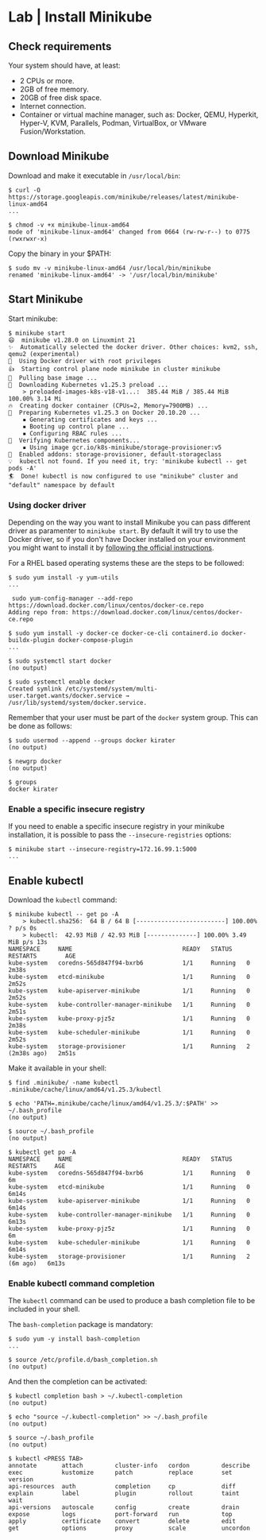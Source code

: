 # Lab | Install Minikube

## Check requirements

Your system should have, at least:

- 2 CPUs or more.
- 2GB of free memory.
- 20GB of free disk space.
- Internet connection.
- Container or virtual machine manager, such as: Docker, QEMU, Hyperkit,
  Hyper-V, KVM, Parallels, Podman, VirtualBox, or VMware Fusion/Workstation.

## Download Minikube

Download and make it executable in `/usr/local/bin`:

```console
$ curl -O https://storage.googleapis.com/minikube/releases/latest/minikube-linux-amd64
...

$ chmod -v +x minikube-linux-amd64
mode of 'minikube-linux-amd64' changed from 0664 (rw-rw-r--) to 0775 (rwxrwxr-x)
```

Copy the binary in your $PATH:

```console
$ sudo mv -v minikube-linux-amd64 /usr/local/bin/minikube
renamed 'minikube-linux-amd64' -> '/usr/local/bin/minikube'
```

## Start Minikube

Start minikube:

```console
$ minikube start
😄  minikube v1.28.0 on Linuxmint 21
✨  Automatically selected the docker driver. Other choices: kvm2, ssh, qemu2 (experimental)
📌  Using Docker driver with root privileges
👍  Starting control plane node minikube in cluster minikube
🚜  Pulling base image ...
💾  Downloading Kubernetes v1.25.3 preload ...
    > preloaded-images-k8s-v18-v1...:  385.44 MiB / 385.44 MiB  100.00% 3.14 Mi
🔥  Creating docker container (CPUs=2, Memory=7900MB) ...
🐳  Preparing Kubernetes v1.25.3 on Docker 20.10.20 ...
    ▪ Generating certificates and keys ...
    ▪ Booting up control plane ...
    ▪ Configuring RBAC rules ...
🔎  Verifying Kubernetes components...
    ▪ Using image gcr.io/k8s-minikube/storage-provisioner:v5
🌟  Enabled addons: storage-provisioner, default-storageclass
💡  kubectl not found. If you need it, try: 'minikube kubectl -- get pods -A'
🏄  Done! kubectl is now configured to use "minikube" cluster and "default" namespace by default

```

### Using docker driver

Depending on the way you want to install Minikube you can pass different driver
as paramenter to `minikube start`. By default it will try to use the Docker
driver, so if you don't have Docker installed on your environment you might want
to install it by [following the official instructions](https://docs.docker.com/engine/install/).

For a RHEL based operating systems these are the steps to be followed:

```console
$ sudo yum install -y yum-utils
...

 sudo yum-config-manager --add-repo https://download.docker.com/linux/centos/docker-ce.repo
Adding repo from: https://download.docker.com/linux/centos/docker-ce.repo

$ sudo yum install -y docker-ce docker-ce-cli containerd.io docker-buildx-plugin docker-compose-plugin
...

$ sudo systemctl start docker
(no output)

$ sudo systemctl enable docker
Created symlink /etc/systemd/system/multi-user.target.wants/docker.service → /usr/lib/systemd/system/docker.service.

```

Remember that your user must be part of the `docker` system group.
This can be done as follows:

```console
$ sudo usermod --append --groups docker kirater
(no output)

$ newgrp docker
(no output)

$ groups
docker kirater
```

### Enable a specific insecure registry

If you need to enable a specific insecure registry in your minikube
installation, it is possible to pass the `--insecure-registries` options:

```console
$ minikube start --insecure-registry=172.16.99.1:5000
...
```

## Enable kubectl

Download the `kubectl` command:

```console
$ minikube kubectl -- get po -A
    > kubectl.sha256:  64 B / 64 B [-------------------------] 100.00% ? p/s 0s
    > kubectl:  42.93 MiB / 42.93 MiB [--------------] 100.00% 3.49 MiB p/s 13s
NAMESPACE     NAME                               READY   STATUS    RESTARTS        AGE
kube-system   coredns-565d847f94-bxrb6           1/1     Running   0               2m38s
kube-system   etcd-minikube                      1/1     Running   0               2m52s
kube-system   kube-apiserver-minikube            1/1     Running   0               2m52s
kube-system   kube-controller-manager-minikube   1/1     Running   0               2m51s
kube-system   kube-proxy-pjz5z                   1/1     Running   0               2m38s
kube-system   kube-scheduler-minikube            1/1     Running   0               2m52s
kube-system   storage-provisioner                1/1     Running   2 (2m38s ago)   2m51s
```

Make it available in your shell:

```console
$ find .minikube/ -name kubectl
.minikube/cache/linux/amd64/v1.25.3/kubectl

$ echo 'PATH=.minikube/cache/linux/amd64/v1.25.3/:$PATH' >> ~/.bash_profile
(no output)

$ source ~/.bash_profile
(no output)

$ kubectl get po -A
NAMESPACE     NAME                               READY   STATUS    RESTARTS     AGE
kube-system   coredns-565d847f94-bxrb6           1/1     Running   0            6m
kube-system   etcd-minikube                      1/1     Running   0            6m14s
kube-system   kube-apiserver-minikube            1/1     Running   0            6m14s
kube-system   kube-controller-manager-minikube   1/1     Running   0            6m13s
kube-system   kube-proxy-pjz5z                   1/1     Running   0            6m
kube-system   kube-scheduler-minikube            1/1     Running   0            6m14s
kube-system   storage-provisioner                1/1     Running   2 (6m ago)   6m13s
```

### Enable kubectl command completion

The `kubectl` command can be used to produce a bash completion file to be
included in your shell.

The `bash-completion` package is mandatory:

```console
$ sudo yum -y install bash-completion
...

$ source /etc/profile.d/bash_completion.sh
(no output)
```

And then the completion can be activated:

```console
$ kubectl completion bash > ~/.kubectl-completion
(no output)

$ echo "source ~/.kubectl-completion" >> ~/.bash_profile
(no output)

$ source ~/.bash_profile
(no output)

$ kubectl <PRESS TAB>
annotate       attach         cluster-info   cordon         describe       exec           kustomize      patch          replace        set            version
api-resources  auth           completion     cp             diff           explain        label          plugin         rollout        taint          wait
api-versions   autoscale      config         create         drain          expose         logs           port-forward   run            top
apply          certificate    convert        delete         edit           get            options        proxy          scale          uncordon
```
